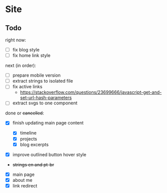 # Site

## Todo

right now:

- [ ] fix blog style
- [ ] fix home link style

next (in order):

- [ ] prepare mobile version
- [ ] extract strings to isolated file
- [ ] fix active links
  - https://stackoverflow.com/questions/23699666/javascript-get-and-set-url-hash-parameters
- [ ] extract svgs to one component

done or ~~cancelled~~:

- [x] finish updating main page content

  - [x] timeline
  - [x] projects
  - [x] blog excerpts

- [x] improve outlined button hover style
- ~~strings en and pt-br~~
- [x] main page
- [x] about me
- [x] link redirect
